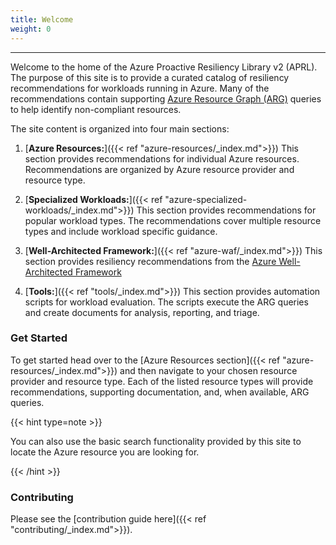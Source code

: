 ```yaml
---
title: Welcome
weight: 0
---
```


---

Welcome to the home of the Azure Proactive Resiliency Library v2 (APRL). The purpose of this site is to provide a curated catalog of resiliency recommendations for workloads running in Azure. Many of the recommendations contain supporting [Azure Resource Graph (ARG)](https://learn.microsoft.com/azure/governance/resource-graph/overview) queries to help identify non-compliant resources.

The site content is organized into four main sections:

1. [**Azure Resources:**]({{< ref "azure-resources/_index.md">}}) This section provides recommendations for individual Azure resources. Recommendations are organized by Azure resource provider and resource type.

1. [**Specialized Workloads:**]({{< ref "azure-specialized-workloads/_index.md">}}) This section provides recommendations for popular workload types. The recommendations cover multiple resource types and include workload specific guidance.

1. [**Well-Architected Framework:**]({{< ref "azure-waf/_index.md">}}) This section provides resiliency recommendations from the [Azure Well-Architected Framework](https://aka.ms/waf)

1. [**Tools:**]({{< ref "tools/_index.md">}}) This section provides automation scripts for workload evaluation. The scripts execute the ARG queries and create documents for analysis, reporting, and triage.

### Get Started

To get started head over to the [Azure Resources section]({{< ref "azure-resources/_index.md">}}) and then navigate to your chosen resource provider and resource type. Each of the listed resource types will provide recommendations, supporting documentation, and, when available, ARG queries.

{{< hint type=note >}}

You can also use the basic search functionality provided by this site to locate the Azure resource you are looking for.

{{< /hint >}}

### Contributing

Please see the [contribution guide here]({{< ref "contributing/_index.md">}}).

